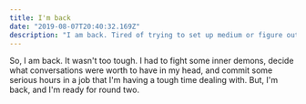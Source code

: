 ```yaml
---
title: I'm back
date: "2019-08-07T20:40:32.169Z"
description: "I am back. Tired of trying to set up medium or figure out another blog generator in a language I'm not using day to day."
---
```


So, I am back. It wasn't too tough. I had to fight some inner demons, decide what conversations were worth to have in my head, and commit some serious hours in a job that I'm having a tough time dealing with. But, I'm back, and I'm ready for round two.

